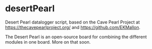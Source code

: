 # desertPearl

Desert Pearl datalogger script, based on the Cave Pearl Project at https://thecavepearlproject.org/ and https://github.com/EKMallon. 

The Desert Pearl is an open-source board for combining the different modules in one board. More on that soon.
